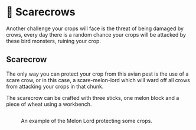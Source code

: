 # 🦅 Scarecrows

Another challenge your crops will face is the threat of being damaged by crows, every day there is a random chance your crops will be attacked by these bird monsters, ruining your crop.

## Scarecrow

The only way you can protect your crop from this avian pest is the use of a scare crow, or in this case, a scare-melon-lord which will ward off all crows from attacking your crops in that chunk.

The scarecrow can be crafted with three sticks, one melon block and a piece of wheat using a workbench.

<figure><img src="../../.gitbook/assets/image (3) (1) (1).png" alt=""><figcaption><p>An example of the Melon Lord protecting some crops.</p></figcaption></figure>
